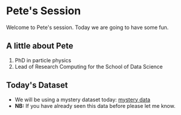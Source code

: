 # Pete's Session
Welcome to Pete's session. Today we are going to have some fun.

## A little about Pete
1. PhD in particle physics
2. Lead of Research Computing for the School of Data Science

## Today's Dataset
* We will be using a mystery dataset today: [mystery data](https://www.17lands.com/public_datasets)
* **NB:** If you have already seen this data before please let me know.
